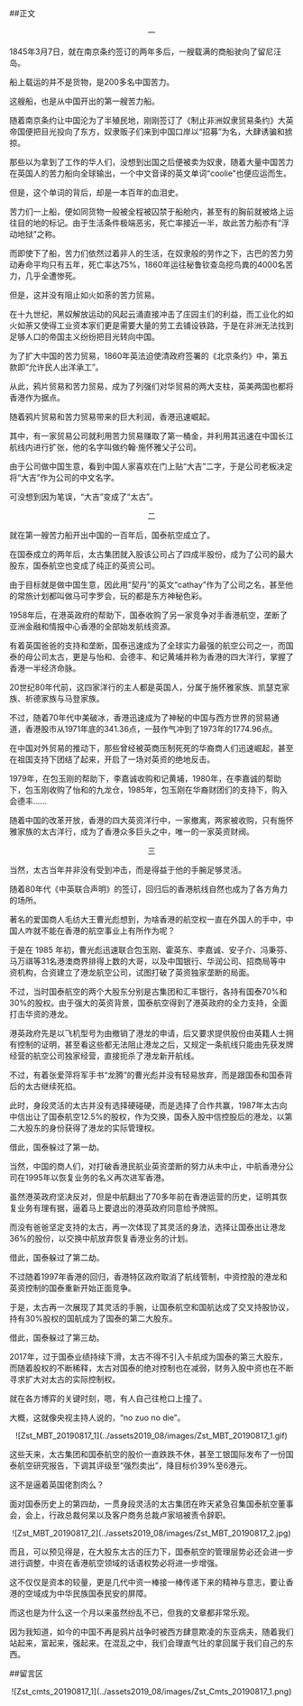 ##正文

 <div align="center">一</div>

1845年3月7日，就在南京条约签订的两年多后，一艘载满的商船驶向了留尼汪岛。

船上载运的并不是货物，是200多名中国苦力。

这艘船，也是从中国开出的第一艘苦力船。

随着南京条约让中国沦为了半殖民地，刚刚签订了《制止非洲奴隶贸易条约》大英帝国便把目光投向了东方，奴隶贩子们来到中国口岸以“招募”为名，大肆诱骗和掳掠。

那些以为拿到了工作的华人们，没想到出国之后便被卖为奴隶，随着大量中国苦力在英国人的苦力船向全球输出，一个中文音译的英文单词“coolie”也便应运而生。

但是，这个单词的背后，却是一本百年的血泪史。

苦力们一上船，便如同货物一般被全程被囚禁于船舱内，甚至有的胸前就被烙上运往目的地的标记。由于生活条件极端恶劣，死亡率接近一半，故此苦力船亦有“浮动地狱”之称。

而即使下了船，苦力们依然过着非人的生活，在奴隶般的劳作之下，古巴的苦力劳动寿命平均只有五年，死亡率达75%，1860年运往秘鲁钦查岛挖鸟粪的4000名苦力，几乎全遭惨死。

但是，这并没有阻止如火如荼的苦力贸易。

在十九世纪，黑奴解放运动的风起云涌直接冲击了庄园主们的利益，而工业化的如火如荼又使得工业资本家们更是需要大量的劳工去铺设铁路，于是在非洲无法找到足够人口的帝国主义纷纷把目光转向中国。

为了扩大中国的苦力贸易，1860年英法迫使清政府签署的《北京条约》中，第五款即“允许民人出洋承工”。

从此，鸦片贸易和苦力贸易，成为了列强们对华贸易的两大支柱，英美两国也都将香港作为据点。

随着鸦片贸易和苦力贸易带来的巨大利润，香港迅速崛起。

其中，有一家贸易公司就利用苦力贸易赚取了第一桶金，并利用其迅速在中国长江航线内进行扩张，他的名字叫做约翰·施怀雅父子公司。

由于公司做中国生意，看到中国人家喜欢在门上贴“大吉”二字，于是公司老板决定将“大吉”作为公司的中文名字。

可没想到因为笔误，“大吉”变成了“太古”。


 <div align="center">二</div>

就在第一艘苦力船开出中国的一百年后，国泰航空成立了。

在国泰成立的两年后，太古集团就入股该公司占了四成半股份，成为了公司的最大股东，国泰航空也变成了纯正的英资公司。

由于目标就是做中国生意，因此用“契丹”的英文“cathay”作为了公司之名，甚至他的常旅计划都叫做马可孛罗会，玩的都是东方神秘色彩。

1958年后，在港英政府的帮助下，国泰收购了另一家竞争对手香港航空，垄断了亚洲金融和情报中心香港的全部始发航线资源。

有着英国爸爸的支持和垄断，国泰迅速成为了全球实力最强的航空公司之一，而国泰的母公司太古，更是与怡和、会德丰、和记黄埔并称为香港的四大洋行，掌握了香港一半经济命脉。

20世纪80年代前，这四家洋行的主人都是英国人，分属于施怀雅家族、凯瑟克家族、祈德家族与马登家族。

不过，随着70年代中美破冰，香港迅速成为了神秘的中国与西方世界的贸易通道，香港股市从1971年底的341.36点，一鼓作气冲到了1973年的1774.96点。

在中国对外贸易的推动下，那些曾经被英商压制死死的华裔商人们迅速崛起，甚至在祖国支持下团结了起来，开启了一场对英资的绝地反击。

1979年，在包玉刚的帮助下，李嘉诚收购和记黄埔，1980年，在李嘉诚的帮助下，包玉刚收购了怡和的九龙仓，1985年，包玉刚在华裔财团们的支持下，购入会德丰......

随着中国的改革开放，香港的四大英资洋行中，一家撤离，两家被收购，只有施怀雅家族的太古洋行，成为了香港众多巨头之中，唯一的一家英资财阀。

 <div align="center">三</div>

当然，太古当年并非没有受到冲击，而是得益于他的手腕足够灵活。

随着80年代《中英联合声明》的签订，回归后的香港航线自然也成为了各方角力的场所。

著名的爱国商人毛纺大王曹光彪想到，为啥香港的航空权一直在外国人的手中，中国人咋就不能在香港的航空事业上有所作为呢？

于是在 1985 年初，曹光彪迅速联合包玉刚、霍英东、李嘉诚、安子介、冯秉芬、马万祺等31名港澳商界排得上数的大哥，以及中国银行、华润公司、招商局等中资机构，合资建立了港龙航空公司，试图打破了英资独家垄断的局面。

不过，当时国泰航空的两个大股东分别是古集团和汇丰银行，各持有国泰70%和30%的股权。由于强大的英资背景，国泰航空得到了港英政府的全力支持，全面打击华资的港龙。

港英政府先是以飞机型号为由撤销了港龙的申请，后又要求提供股份由英籍人士拥有控制的证明，甚至看这些都无法阻止港龙之后，又规定一条航线只能由先获发牌经营的航空公司独家经营，直接扼杀了港龙新开航线。

不过，有着张爱萍将军手书“龙腾”的曹光彪并没有轻易放弃，而是跟国泰和国泰背后的太古继续死掐。

此时，身段灵活的太古并没有选择硬碰硬，而是选择了合作共赢，1987年太古向中信出让了国泰航空12.5%的股权，作为交换，国泰入股中信控股后的港龙，以第二大股东的身份获得了港龙的实际管理权。

借此，国泰躲过了第一劫。

当然，中国的商人们，对打破香港民航业英资垄断的努力从未中止，中航香港分公司在1995年以恢复业务的名义再次进军香港。

虽然港英政府坚决反对，但是中航翻出了70多年前在香港运营的历史，证明其恢复业务有理有据，逼着马上要退出的港英政府同意给予牌照。

而没有爸爸坚定支持的太古，再一次体现了其灵活的身法，选择让国泰出让港龙36%的股份，以交换中航放弃恢复香港业务的计划。

借此，国泰躲过了第二劫。

不过随着1997年香港的回归，香港特区政府取消了航线管制，中资控股的港龙和英资控制的国泰重新开始正面竞争。

于是，太古再一次展现了其灵活的手腕，让国泰航空和国航达成了交叉持股协议，持有30%股权的国航成为了国泰的第二大股东。

借此，国泰躲过了第三劫。

2017年，过于国泰业绩持续下滑，太古不得不引入卡航成为国泰的第三大股东，而随着股权的不断稀释，太古对国泰的绝对控制也在减弱，财务入股中资也在不断寻求扩大对太古的实际控制权。

就在各方博弈的关键时刻，嗯，有人自己往枪口上撞了。

大概，这就像央视主持人说的，“no zuo no die”。


 <div align="center">![Zst_MBT_20190817_1](../assets2019_08/images/Zst_MBT_20190817_1.gif)</div>

这些天来，太古集团和国泰航空的股价一直跌跌不休，甚至工银国际发布了一份国泰航空研究报告，下调其评级至“强烈卖出”，降目标价39%至6港元。

这不是逼着英国佬割肉么？

面对国泰历史上的第四劫，一贯身段灵活的太古集团在昨天紧急召集国泰航空董事会，会上，行政总裁何杲以及客户商务总裁卢家培被责令辞职。

 <div align="center">![Zst_MBT_20190817_2](../assets2019_08/images/Zst_MBT_20190817_2.jpg)</div>

而且，可以预见得是，在大股东太古的压力下，国泰航空的管理层势必还会进一步进行调整，中资在香港航空领域的话语权势必将进一步增强。

这不仅仅是资本的较量，更是几代中资一棒接一棒传递下来的精神与意志，要让香港的空域成为中华民族国泰民安的屏障。

而这也是为什么这一个月以来虽然纷乱不已，但我的文章都非常乐观。

因为我知道，如今的中国不再是鸦片战争时被西方肆意欺凌的东亚病夫，随着我们站起来，富起来，强起来。在混乱之中，我们会理直气壮的拿回属于我们自己的东西。


##留言区
 <div align="center">![Zst_cmts_20190817_1](../assets2019_08/images/Zst_Cmts_20190817_1.png)</div>